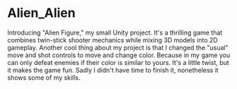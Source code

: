 # Alien_Alien
Introducing "Alien Figure," my small Unity project. It's a thrilling game that combines twin-stick shooter mechanics while mixing 3D models into 2D gameplay. Another cool thing about my project is that I changed the "usual" move and shot controls to move and change color. Because in my game you can only defeat enemies if their color is similar to yours. It's a little twist, but it makes the game fun. Sadly I didn't have time to finish it, nonetheless it shows some of my skills.
